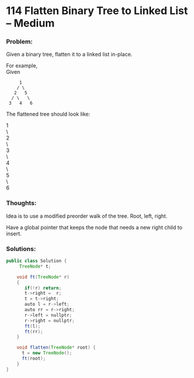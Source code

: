 # 114 Flatten Binary Tree to Linked List – Medium

### Problem:

Given a binary tree, flatten it to a linked list in-place.

For example,  
Given

```
     1
    / \
   2   5
  / \   \
 3   4   6
```

The flattened tree should look like:

1  
    \  
     2  
      \  
       3  
        \  
         4  
          \  
           5  
            \  
             6

### Thoughts:

Idea is to use a modified preorder walk of the tree. Root, left, right.

Have a global pointer that keeps the node that needs a new right child to insert.

### Solutions:

```java
public class Solution {
     TreeNode* t;

    void ft(TreeNode* r)
    {
       if(!r) return;          
       t->right =  r;
       t = t->right;
       auto l = r->left;
       auto rr = r->right;
       r->left = nullptr;
       r->right = nullptr;
       ft(l);
       ft(rr);        
    }

    void flatten(TreeNode* root) {
      t = new TreeNode();
      ft(root);
    }
}
```



